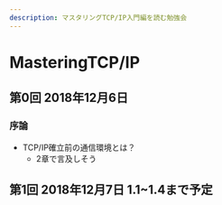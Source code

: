 ```yaml
---
description: マスタリングTCP/IP入門編を読む勉強会
---
```


# MasteringTCP/IP

## 第0回 2018年12月6日 

### 序論

* TCP/IP確立前の通信環境とは？
  * 2章で言及しそう

## 第1回 2018年12月7日 1.1~1.4まで予定



